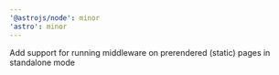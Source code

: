 ```yaml
---
'@astrojs/node': minor
'astro': minor
---
```


Add support for running middleware on prerendered (static) pages in standalone mode
